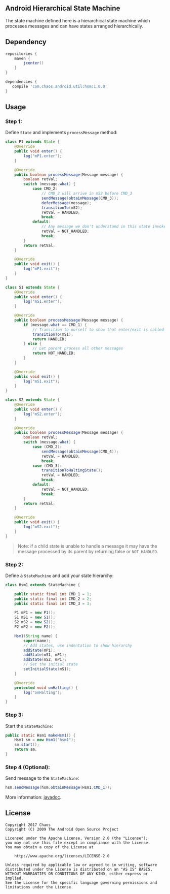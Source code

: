 ## Android Hierarchical State Machine

The state machine defined here is a hierarchical state machine which processes messages and can have states arranged hierarchically.

## Dependency

``` Groovy
repositories {
    maven {
        jcenter()
    }
}

dependencies {
   compile 'com.chaos.android.util:hsm:1.0.0'
}
```

## Usage

### Step 1:

Define `State` and implements `processMessage` method:

``` java
class P1 extends State {
    @Override
    public void enter() {
        log("mP1.enter");
    }

    @Override
    public boolean processMessage(Message message) {
        boolean retVal;
        switch (message.what) {
            case CMD_2:
                // CMD_2 will arrive in mS2 before CMD_3
                sendMessage(obtainMessage(CMD_3));
                deferMessage(message);
                transitionTo(mS2);
                retVal = HANDLED;
                break;
            default:
                // Any message we don't understand in this state invokes unhandledMessage
                retVal = NOT_HANDLED;
                break;
        }
        return retVal;
    }

    @Override
    public void exit() {
        log("mP1.exit");
    }
}

class S1 extends State {
    @Override
    public void enter() {
        log("mS1.enter");
    }

    @Override
    public boolean processMessage(Message message) {
        if (message.what == CMD_1) {
            // Transition to ourself to show that enter/exit is called
            transitionTo(mS1);
            return HANDLED;
        } else {
            // Let parent process all other messages
            return NOT_HANDLED;
        }
    }

    @Override
    public void exit() {
        log("mS1.exit");
    }
}

class S2 extends State {
    @Override
    public void enter() {
        log("mS2.enter");
    }

    @Override
    public boolean processMessage(Message message) {
        boolean retVal;
        switch (message.what) {
            case (CMD_2):
                sendMessage(obtainMessage(CMD_4));
                retVal = HANDLED;
                break;
            case (CMD_3):
                transitionToHaltingState();
                retVal = HANDLED;
                break;
            default:
                retVal = NOT_HANDLED;
                break;
        }
        return retVal;
    }

    @Override
    public void exit() {
        log("mS2.exit");
    }
}
```

> Note: if a child state is unable to handle a message it may have the message processed by its parent by returning false or `NOT_HANDLED`.

### Step 2:

Define a `StateMachine` and add your state hierarchy:

``` java
class Hsm1 extends StateMachine {

    public static final int CMD_1 = 1;
    public static final int CMD_2 = 2;
    public static final int CMD_3 = 3;

    P1 mP1 = new P1();
    S1 mS1 = new S1();
    S2 mS2 = new S2();
    P2 mP2 = new P2();

    Hsm1(String name) {
        super(name);
        // Add states, use indentation to show hierarchy
        addState(mP1);
        addState(mS1, mP1);
        addState(mS2, mP1);
        // Set the initial state
        setInitialState(mS1);
    }

    @Override
    protected void onHalting() {
        log("onHalting");
    }
}
```

### Step 3:

Start the `StateMachine`:

``` java
public static Hsm1 makeHsm1() {
    Hsm1 sm = new Hsm1("hsm1");
    sm.start();
    return sm;
}
```

### Step 4 (Optional):

Send message to the `StateMachine`:

``` java
hsm.sendMessage(hsm.obtainMessage(Hsm1.CMD_1));
```

More information: [javadoc](https://chaosleong.github.io/AndroidStateMachine/).

## License


    Copyright 2017 Chaos
    Copyright (C) 2009 The Android Open Source Project

    Licensed under the Apache License, Version 2.0 (the "License");
    you may not use this file except in compliance with the License.
    You may obtain a copy of the License at

        http://www.apache.org/licenses/LICENSE-2.0

    Unless required by applicable law or agreed to in writing, software
    distributed under the License is distributed on an "AS IS" BASIS,
    WITHOUT WARRANTIES OR CONDITIONS OF ANY KIND, either express or implied.
    See the License for the specific language governing permissions and
    limitations under the License.